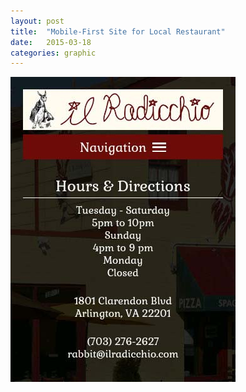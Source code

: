 ```yaml
---
layout: post
title:  "Mobile-First Site for Local Restaurant"
date:   2015-03-18
categories: graphic
---
```

<a href="img/ilr.jpg" class="swipebox" title="Mobile-First Site for Local Restaurant">
<img src="img/ilr.jpg" alt="Il Radicchio" class="img-responsive img-center">
</a>